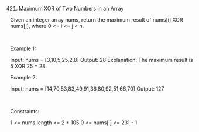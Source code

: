 421. Maximum XOR of Two Numbers in an Array

Given an integer array nums, return the maximum result of nums[i] XOR nums[j], where 0 <= i <= j < n.

 

Example 1:

Input: nums = [3,10,5,25,2,8]
Output: 28
Explanation: The maximum result is 5 XOR 25 = 28.


Example 2:

Input: nums = [14,70,53,83,49,91,36,80,92,51,66,70]
Output: 127


 

Constraints:

1 <= nums.length <= 2 * 105
0 <= nums[i] <= 231 - 1